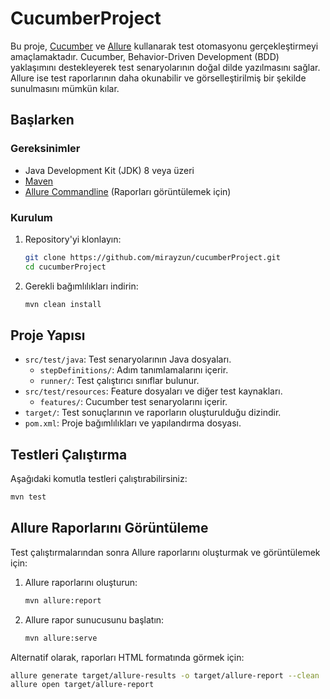 # CucumberProject

Bu proje, [Cucumber](https://cucumber.io/) ve [Allure](https://docs.qameta.io/allure/) kullanarak test otomasyonu gerçekleştirmeyi amaçlamaktadır. Cucumber, Behavior-Driven Development (BDD) yaklaşımını destekleyerek test senaryolarının doğal dilde yazılmasını sağlar. Allure ise test raporlarının daha okunabilir ve görselleştirilmiş bir şekilde sunulmasını mümkün kılar.

## Başlarken

### Gereksinimler

- Java Development Kit (JDK) 8 veya üzeri
- [Maven](https://maven.apache.org/)
- [Allure Commandline](https://docs.qameta.io/allure/#_installing_a_commandline) (Raporları görüntülemek için)

### Kurulum

1. Repository'yi klonlayın:

   ```bash
   git clone https://github.com/mirayzun/cucumberProject.git
   cd cucumberProject
   ```

2. Gerekli bağımlılıkları indirin:

   ```bash
   mvn clean install
   ```

## Proje Yapısı

- `src/test/java`: Test senaryolarının Java dosyaları.
  - `stepDefinitions/`: Adım tanımlamalarını içerir.
  - `runner/`: Test çalıştırıcı sınıflar bulunur.
- `src/test/resources`: Feature dosyaları ve diğer test kaynakları.
  - `features/`: Cucumber test senaryolarını içerir.
- `target/`: Test sonuçlarının ve raporların oluşturulduğu dizindir.
- `pom.xml`: Proje bağımlılıkları ve yapılandırma dosyası.

## Testleri Çalıştırma

Aşağıdaki komutla testleri çalıştırabilirsiniz:

```bash
mvn test
```


## Allure Raporlarını Görüntüleme

Test çalıştırmalarından sonra Allure raporlarını oluşturmak ve görüntülemek için:

1. Allure raporlarını oluşturun:

   ```bash
   mvn allure:report
   ```

2. Allure rapor sunucusunu başlatın:

   ```bash
   mvn allure:serve
   ```

Alternatif olarak, raporları HTML formatında görmek için:

```bash
allure generate target/allure-results -o target/allure-report --clean
allure open target/allure-report
```

